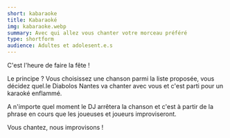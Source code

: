 ```yaml
---
short: kabaraoke
title: Kabaraoké
img: kabaraoke.webp
summary: Avec qui allez vous chanter votre morceau préféré
type: shortform
audience: Adultes et adolesent.e.s
---
```


C'est l'heure de faire la fête ! 

Le principe ? Vous choisissez une chanson parmi la liste proposée, vous décidez quel.le Diabolos Nantes va chanter avec vous et c'est parti pour un karaoké enflammé.

A n'importe quel moment le DJ arrêtera la chanson et c'est à partir de la phrase en cours que les joueuses et joueurs improviseront.

Vous chantez, nous improvisons !